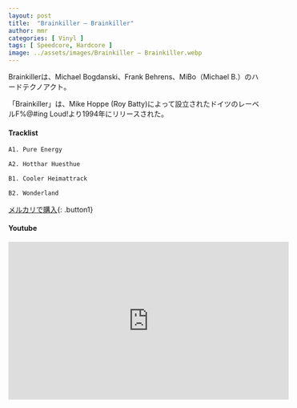 ```yaml
---
layout: post
title:  "Brainkiller – Brainkiller"
author: mmr
categories: [ Vinyl ]
tags: [ Speedcore, Hardcore ]
image: ../assets/images/Brainkiller – Brainkiller.webp
---
```


Brainkillerは、Michael Bogdanski、Frank Behrens、MiBo（Michael B.）のハードテクノアクト。

「Brainkiller」は、Mike Hoppe (Roy Batty)によって設立されたドイツのレーベルF%@#ing Loud!より1994年にリリースされた。

#### Tracklist
```md
A1. Pure Energy

A2. Hotthar Huesthue

B1. Cooler Heimattrack

B2. Wonderland
```

[メルカリで購入](https://jp.mercari.com/item/m87341186255?afid=6142608987){: .button1}

#### Youtube
<iframe width="560" height="315" src="https://www.youtube.com/embed/E-oDUFarvJQ?si=SYoHzHyZzA-SBYRR" title="YouTube video player" frameborder="0" allow="accelerometer; autoplay; clipboard-write; encrypted-media; gyroscope; picture-in-picture; web-share" referrerpolicy="strict-origin-when-cross-origin" allowfullscreen></iframe>